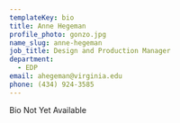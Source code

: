 ```yaml
---
templateKey: bio
title: Anne Hegeman
profile_photo: gonzo.jpg
name_slug: anne-hegeman
job_title: Design and Production Manager
department:
  - EDP
email: ahegeman​@​virginia.edu
phone: (434) 924-3585
---
```

Bio Not Yet Available